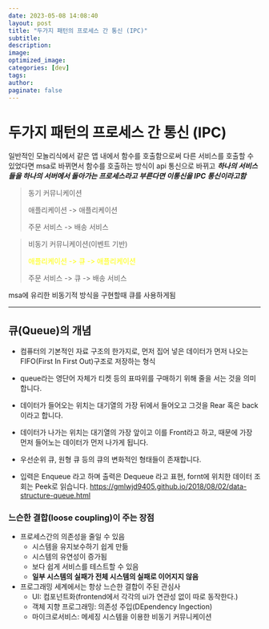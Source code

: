 ```yaml
---
date: 2023-05-08 14:08:40
layout: post
title: "두가지 패턴의 프로세스 간 통신 (IPC)"
subtitle:
description:
image:
optimized_image:
categories: [dev]
tags:
author:
paginate: false
---
```

# 두가지 패턴의 프로세스 간 통신 (IPC)
일반적인 모놀리식에서 같은 앱 내에서 함수를 호출함으로써 다른 서비스를 호출할 수 있었다면 msa로 바뀌면서 함수를 호출하는 방식이 api 통신으로 바뀌고 ***하나의 서비스들을 하나의 서버에서 돌아가는 프로세스라고 부른다면 이통신을 IPC 통신이라고함***

>동기 커뮤니케이션
>
>애플리케이션 -> 애플리케이션
>
>주문 서비스 -> 배송 서비스

>비동기 커뮤니케이션(이벤트 기반)
>
><span style="color:yellow">애플리케이션 -> 큐 -> 애플리케이션</span>
>
>주문 서비스 -> 큐 -> 배송 서비스

msa에 유리한 비동기적 방식을 구현할때 큐를 사용하게됨

---
큐(Queue)의 개념
---

- 컴퓨터의 기본적인 자료 구조의 한가지로, 먼저 집어 넣은 데이터가 먼저 나오는 FIFO(First In First Out)구조로 저장하는 형식

- queue라는 영단어 자체가 티켓 등의 표따위를 구매하기 위해 줄을 서는 것을 의미합니다.

- 데이터가 들어오는 위치는 대기열의 가장 뒤에서 들어오고 그것을 Rear 혹은 back 이라고 합니다.

- 데이터가 나가는 위치는 대기열의 가장 앞이고 이를 Front라고 하고, 때문에 가장 먼저 들어노는 데이터가 먼저 나가게 됩니다.
- 우선순위 큐, 원형 큐 등의 큐의 변화적인 형태들이 존재합니다.
- 입력은 Enqueue 라고 하며 출력은 Dequeue    라고 표현, fornt에 위치한 데이터 조회는 Peek로 읽습니다.
https://gmlwjd9405.github.io/2018/08/02/data-structure-queue.html

### 느슨한 결합(loose coupling)이 주는 장점
- 프로세스간의 의존성을 줄일 수 있음
    - 시스템을 유지보수하기 쉽게 만듦
    - 시스템의 유연성이 증가됨
    - 보다 쉽게 서비스를 테스트할 수 있음
    - **일부 시스템의 실패가 전체 시스템의 실패로 이어지지 않음**
- 프로그래밍 세계에서는 항상 느슨한 결합이 주된 관심사
  - UI: 컴포넌트화(frontend에서 각각의 ui가 연관성 없이 따로 동작한다.)
  - 객체 지향 프로그래밍: 의존성 주입(DEpendency Ingection)
  - 마이크로서비스: 메세징 시스템을 이용한 비동기 커뮤니케이션